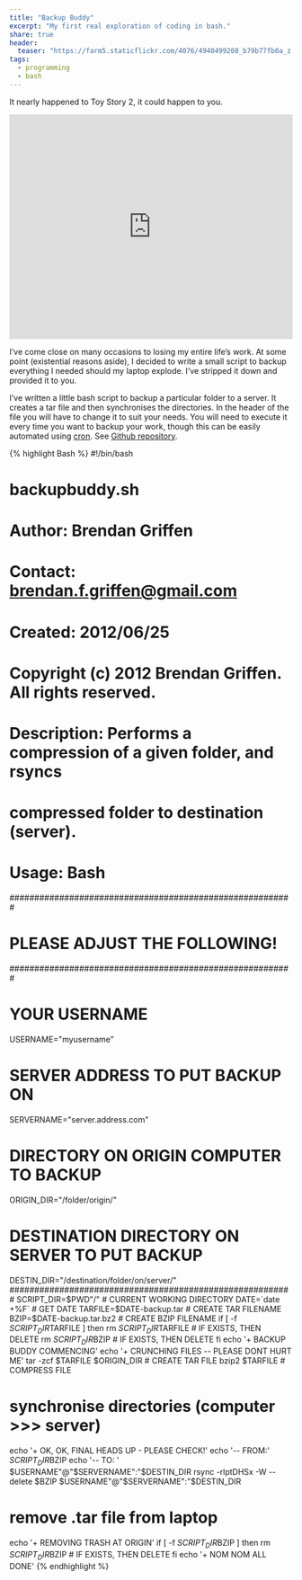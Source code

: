 ```yaml
---
title: "Backup Buddy"
excerpt: "My first real exploration of coding in bash."
share: true
header:
  teaser: "https://farm5.staticflickr.com/4076/4940499208_b79b77fb0a_z.jpg"
tags:
  - programming
  - bash
---
```


It nearly happened to Toy Story 2, it could happen to you. 

<iframe width="100%" height="400" src="https://www.youtube.com/embed/yIz9eqwLt9U" frameborder="0" allowfullscreen></iframe>

I’ve come close on many occasions to losing my entire life’s work. At some point (existential reasons aside), I decided to write a small script to backup everything I needed should my laptop explode. I’ve stripped it down and provided it to you.

I’ve written a little bash script to backup a particular folder to a server. It creates a tar file and then synchronises the directories. In the header of the file you will have to change it to suit your needs. You will need to execute it every time you want to backup your work, though this can be easily automated using [cron](https://bradmontgomery.net/blog/automatic-backups-with-cron-tar-and-ssh/#). See [Github repository](https://github.com/bgriffen/backupbuddy).

{% highlight Bash %}
#!/bin/bash
# backupbuddy.sh
 
# Author: Brendan Griffen
# Contact: brendan.f.griffen@gmail.com
# Created: 2012/06/25
# Copyright (c) 2012 Brendan Griffen. All rights reserved.
 
# Description: Performs a compression of a given folder, and rsyncs
# compressed folder to destination (server). 
 
# Usage: Bash
 
#########################################################
#            PLEASE ADJUST THE FOLLOWING!               # 
#########################################################
# YOUR USERNAME
USERNAME="myusername"
# SERVER ADDRESS TO PUT BACKUP ON
SERVERNAME="server.address.com"
# DIRECTORY ON ORIGIN COMPUTER TO BACKUP
ORIGIN_DIR="/folder/origin/"
# DESTINATION DIRECTORY ON SERVER TO PUT BACKUP
DESTIN_DIR="/destination/folder/on/server/"
#########################################################
SCRIPT_DIR=$PWD"/"              # CURRENT WORKING DIRECTORY
DATE=`date +%F`                 # GET DATE
TARFILE=$DATE-backup.tar        # CREATE TAR FILENAME
BZIP=$DATE-backup.tar.bz2       # CREATE BZIP FILENAME
if [ -f $SCRIPT_DIR$TARFILE ]
then
    rm $SCRIPT_DIR$TARFILE      # IF EXISTS, THEN DELETE
    rm $SCRIPT_DIR$BZIP         # IF EXISTS, THEN DELETE
fi
echo '+ BACKUP BUDDY COMMENCING'
echo '+ CRUNCHING FILES -- PLEASE DONT HURT ME'
tar -zcf $TARFILE $ORIGIN_DIR   # CREATE TAR FILE
bzip2 $TARFILE                  # COMPRESS FILE
# synchronise directories (computer >>> server)
echo '+ OK, OK, FINAL HEADS UP - PLEASE CHECK!'
echo '-- FROM:' $SCRIPT_DIR$BZIP
echo '-- TO:  ' $USERNAME"@"$SERVERNAME":"$DESTIN_DIR
rsync -rlptDHSx -W --delete $BZIP $USERNAME"@"$SERVERNAME":"$DESTIN_DIR
# remove .tar file from laptop
echo '+ REMOVING TRASH AT ORIGIN'
if [ -f $SCRIPT_DIR$BZIP ]
then
    rm $SCRIPT_DIR$BZIP         # IF EXISTS, THEN DELETE
fi
echo '+ NOM NOM ALL DONE'
{% endhighlight %}